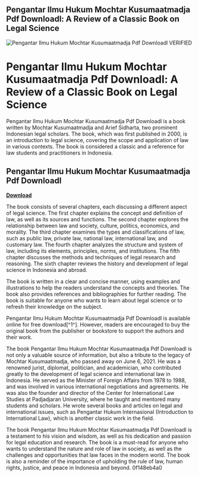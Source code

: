 ## Pengantar Ilmu Hukum Mochtar Kusumaatmadja Pdf Downloadl: A Review of a Classic Book on Legal Science

 
![Pengantar Ilmu Hukum Mochtar Kusumaatmadja Pdf Downloadl VERIFIED](https://encrypted-tbn3.gstatic.com/images?q=tbn:ANd9GcTB8sAN126RFHQgFOrDs5Is7yFD2ownMCLj-d8n52eyJX6c2P4Yp0GItOeq)

 
# Pengantar Ilmu Hukum Mochtar Kusumaatmadja Pdf Downloadl: A Review of a Classic Book on Legal Science
 
Pengantar Ilmu Hukum Mochtar Kusumaatmadja Pdf Downloadl is a book written by Mochtar Kusumaatmadja and Arief Sidharta, two prominent Indonesian legal scholars. The book, which was first published in 2000, is an introduction to legal science, covering the scope and application of law in various contexts. The book is considered a classic and a reference for law students and practitioners in Indonesia.
 
## Pengantar Ilmu Hukum Mochtar Kusumaatmadja Pdf Downloadl


[**Download**](https://conttooperting.blogspot.com/?l=2tKDHG)

 
The book consists of several chapters, each discussing a different aspect of legal science. The first chapter explains the concept and definition of law, as well as its sources and functions. The second chapter explores the relationship between law and society, culture, politics, economics, and morality. The third chapter examines the types and classifications of law, such as public law, private law, national law, international law, and customary law. The fourth chapter analyzes the structure and system of law, including its elements, principles, norms, and institutions. The fifth chapter discusses the methods and techniques of legal research and reasoning. The sixth chapter reviews the history and development of legal science in Indonesia and abroad.
 
The book is written in a clear and concise manner, using examples and illustrations to help the readers understand the concepts and theories. The book also provides references and bibliographies for further reading. The book is suitable for anyone who wants to learn about legal science or to refresh their knowledge on the subject.
 
Pengantar Ilmu Hukum Mochtar Kusumaatmadja Pdf Downloadl is available online for free download[^1^]. However, readers are encouraged to buy the original book from the publisher or bookstore to support the authors and their work.
  
The book Pengantar Ilmu Hukum Mochtar Kusumaatmadja Pdf Downloadl is not only a valuable source of information, but also a tribute to the legacy of Mochtar Kusumaatmadja, who passed away on June 6, 2021. He was a renowned jurist, diplomat, politician, and academician, who contributed greatly to the development of legal science and international law in Indonesia. He served as the Minister of Foreign Affairs from 1978 to 1988, and was involved in various international negotiations and agreements. He was also the founder and director of the Center for International Law Studies at Padjadjaran University, where he taught and mentored many students and scholars. He wrote several books and articles on legal and international issues, such as Pengantar Hukum Internasional (Introduction to International Law), which is another classic work in the field.
 
The book Pengantar Ilmu Hukum Mochtar Kusumaatmadja Pdf Downloadl is a testament to his vision and wisdom, as well as his dedication and passion for legal education and research. The book is a must-read for anyone who wants to understand the nature and role of law in society, as well as the challenges and opportunities that law faces in the modern world. The book is also a reminder of the importance of upholding the rule of law, human rights, justice, and peace in Indonesia and beyond.
 0f148eb4a0
